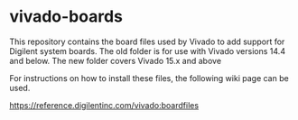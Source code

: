 # vivado-boards

This repository contains the board files used by Vivado to add support for Digilent system boards.
The old folder is for use with Vivado versions 14.4 and below. The new folder covers Vivado 15.x and above

For instructions on how to install these files, the following wiki page can be used.

https://reference.digilentinc.com/vivado:boardfiles
